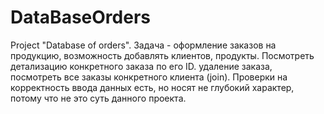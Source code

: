# DataBaseOrders
Project "Database of orders". 
Задача - оформление заказов на продукцию, возможность добавлять клиентов, продукты. Посмотреть детализацию конкретного заказа по его ID.
удаление заказа, посмотреть все заказы  конкретного клиента (join).
Проверки на корректность ввода данных есть, но носят не глубокий характер, потому что не это суть данного проекта.

